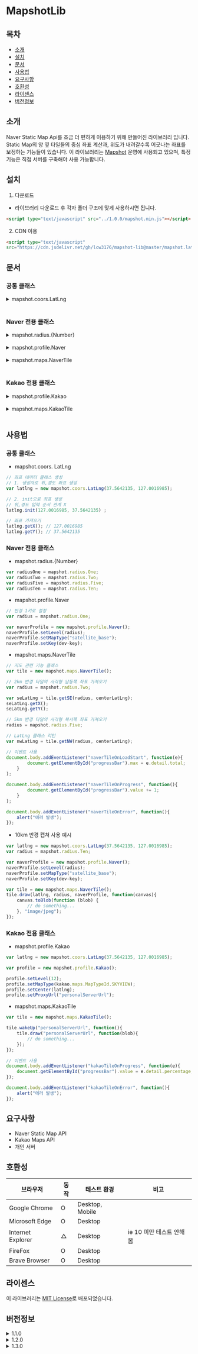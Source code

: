 # MapshotLib
## 목차
- [소개](#소개)
- [설치](#설치)
- [문서](#문서)
- [사용법](#사용법)
- [요구사항](#요구사항)
- [호환성](#호환성)
- [라이센스](#라이센스)
- [버전정보](#버전정보)
## 소개
Naver Static Map Api를 조금 더 편하게 이용하기 위해 만들어진 라이브러리 입니다. Static Map의 양 옆 타일들의 중심 좌표 계산과, 위도가 내려갈수록 어긋나는 좌표를 보정하는 기능들이 있습니다. 
이 라이브러리는 [Mapshot](https://mapshot.netlify.app) 운영에 사용되고 있으며, 특정 기능은 직접 서버를 구축해야 사용 가능합니다.

## 설치
1. 다운로드
- 라이브러리 다운로드 후 각자 폴더 구조에 맞게 사용하시면 됩니다.
```html
<script type="text/javascript" src="../1.0.0/mapshot.min.js"></script>
```

2. CDN 이용
```html
<script type="text/javascript" 
src="https://cdn.jsdelivr.net/gh/lcw3176/mapshot-lib@master/mapshot.latest.js"></script>
```

## 문서
### 공통 클래스
<details>
<summary>mapshot.coors.LatLng</summary>
<br>

### 생성자 (number lat, number lng)
- 용도
    - 좌표 클래스를 정의합니다.
- parameter
    - lat: 위도 or 경도 값
    - lng: 위도 or 경도 값
    - init을 사용해 재정렬됩니다
- return value
    - 없음

### init (number lat, number lng)
- 용도 
    - 사용자의 위,경도 입력을 x,y 값으로 구분
- parameter
    - lat: 위도 or 경도 값
    - lng: 위도 or 경도 값
    - 대한민국을 기준으로 작동합니다
    - 큰 값(경도)이 x 값으로 설정됩니다.
    - 작은 값(위도)이 y 값으로 설정됩니다. 
- return value
    - 없음

### getX()
- 용도
    - x(경도) 값을 반환합니다
- parameter
    - 없음
- return value
    - type: number
    - value: x(경도) 값

### getY()
- 용도
    - y(위도) 값을 반환합니다
- parameter
    - 없음
- return value
    - type: number
    - value: y(위도) 값
</details> 
<br>

### Naver 전용 클래스
<details>
<summary>mapshot.radius.{Number}</summary>
<br>

### One
- 용도: 1km 반경의 속성을 정의합니다.
- parameter
    - 없음
- return value
    - sideBlockCount: 11
    - zoom: 18
### Two
- 용도: 2km 반경의 속성 값을 가집니다.
- parameter
    - 없음
- return value
    - sideBlockCount: 17
    - zoom: 18
### Five
- 용도: 5km 반경의 속성 값을 가집니다.
- parameter
    - 없음
- return value
    - sideBlockCount: 11
    - zoom: 16
### Ten
- 용도: 10km 반경의 속성 값을 가집니다.
- parameter
    - 없음
- return value
    - sideBlockCount: 21
    - zoom: 16

</details> 
<br>

<details>
<summary>mapshot.profile.Naver</summary>
<br>

### setMapType (string type)
- 용도
    - 네이버 지도의 종류를 결정합니다. 
- parameter
    - basic: 일반  
    - traffic: 교통 지도  
    - satellite: 위성 
    - satellite_base: 위성 배경  
    - terrain: 지형도  
    - [네이버 staticMap mapType참고](https://api.ncloud-docs.com/docs/ai-naver-mapsstaticmap-raster)
- return value
    - 없음
### setLevel (mapshot.radius.{Number} radius)
- 용도
    - 지도의 반경을 설정합니다
- parameter
    - mapshot.radius.One: 1km 반경
    - mapshot.radius.Two: 2km 반경
    - mapshot.radius.Five: 5km 반경
    - mapshot.radius.Ten: 10km 반경
- return value
    - 없음

### setKey(string apiKey)
- 용도
    - 네이버 지도 api의 개발 키를 설정합니다.
- parameter
    - apiKey: 개발 키
- return value
    - 없음

</details> 
<br>


<details>
<summary>mapshot.maps.NaverTile</summary>
<br>

### getSE (mapshot.radius.{Number} radius, mapshot.coors.LatLng latlng)
- 용도
    - 설정된 반경의 남동쪽 좌표를 가져옵니다
- parameter
    - radius: 지도의 반경입니다.
    - latlng: 지도의 중심점 좌표입니다.
- return value
    - type: mapshot.coors.LatLng
    - value: 해당 반경의 남동쪽 좌표 클래스

### getSW (mapshot.radius.{Number} radius, mapshot.coors.LatLng latlng)
- 용도
    - 설정된 반경의 남서쪽 좌표를 가져옵니다
- parameter
    - radius: 지도의 반경입니다.
    - latlng: 지도의 중심점 좌표입니다.
- return value
    - type: mapshot.coors.LatLng
    - value: 해당 반경의 남서쪽 좌표 클래스

### getNE (mapshot.radius.{Number} radius, mapshot.coors.LatLng latlng)
- 용도
    - 설정된 반경의 북동쪽 좌표를 가져옵니다
- parameter
    - radius: 지도의 반경입니다.
    - latlng: 지도의 중심점 좌표입니다.
- return value
    - type: mapshot.coors.LatLng
    - value: 해당 반경의 북동쪽 좌표 클래스

### getNW (mapshot.radius.{Number} radius, mapshot.coors.LatLng latlng)
- 용도
    - 설정된 반경의 북서쪽 좌표를 가져옵니다
- parameter
    - radius: 지도의 반경입니다.
    - latlng: 지도의 중심점 좌표입니다.
- return value
    - type: mapshot.coors.LatLng
    - value: 해당 반경의 북서쪽 좌표 클래스

### draw (mapshot.coors.LatLng latlng, mapshot.radius.{Number} radius, mapshot.profile.Naver naverProfile, function onSuccessCallback)
- 용도
    - 설정된 중심좌표, 반지름에 해당하는 범위의 위성사진을 canvas에 그립니다.
    - canvas는 onSuccessCallback의 인자로 전달됩니다.
- parameter
    - latlng: 중심점의 좌표입니다.
    - radius: 중심점으로부터 캡쳐해올 반경입니다.
    - naverProfile: 네이버 staticMap Api 정보가 담긴 클래스입니다.
    - onSuccessCallback: draw 함수가 끝나면 실행될 콜백함수입니다.
- return value
    - type: 콜백함수를 통한 canvas 전달
    - value: canvas

### naverTileOnLoadStart (Event)
- 용도
    - canvas에 이미지를 받아오기 전, 총 몇장의 사진을 수집할 예정인지 알려줍니다
- parameter
    - 없음
- return value
    - type: detail.total (number)
    - value: 총 수집할 사진 갯수

### naverTileOnProgress (Event)
- 용도
    - 사진이 수집될때 마다 발생하는 이벤트입니다.
- parameter
    - 없음
- return value
    - 없음

### naverTileOnError (Event)
- 용도
    - 사진 수집에 실패할 때 마다 발생하는 이벤트입니다.
- parameter
    - 없음
- return value
    - 없음
    
</details> 
<br>

### Kakao 전용 클래스
<details>
<summary>mapshot.profile.Kakao</summary>

### setLevel (number level)
- 용도
    - 지도의 확대 레벨을 설정합니다.
- parameter
    - level: 확대 레벨입니다
    - [카카오 지도 api 참고](https://apis.map.kakao.com/web/documentation/#Map_setLevel)
- return value
    - 없음

### setMapType (string type)
- 용도
    - 지도 종류를 설정합니다.
- parameter
    - [카카오 지도 api 참고](https://apis.map.kakao.com/web/documentation/#MapTypeId)
- return value
    - 없음

### setCenter (mapshot.maps.LatLng latlng)
- 용도
    - 지도의 중심 좌표를 설정합니다.
- parameter
    - latlng: 중심 좌표가 설정된 LatLng 클래스입니다.
- return value
    - 없음

### setProxyUrl (string url)
- 용도
    - 지도의 Proxy 서버 url을 설정합니다.
- parameter
    - url: 개별 구축한 proxy 서버 url
- return value
    - 없음

</details>
<br>

<details>
<summary>mapshot.maps.KakaoTile</summary>

### wakeUp (string wakeUpUrl, function onSuccessCallback)
- 용도
    - 구축한 서버에 접속 전 서버를 깨우는 함수입니다.
- parameter
    - wakeUpUrl: wakeUp 전용 서버 url 입니다.
    - onSuccessCallback: 성공적인 응답시 실행되는 콜백함수 입니다.
- return value
    - 없음

### draw (string proxyUrl, function onSuccessCallback)
- 용도
    - 서버에서 지도 이미지를 받아오는 함수입니다.
- parameter
    - proxyUrl: 지도 생성에 해당하는 url입니다.
    - onSuccessCallback: 성공적인 응답시 실행되는 콜백함수 입니다.
- return value
    - type: 콜백함수를 통한 blob 전달
    - value: Image blob

### kakaoTileOnProgress (Event)
- 용도
    - 서버에서 이미지를 받아오는 진행상황을 알려줍니다.
- parameter
    - 없음
- return value
    - type: detail.percentage (number)
    - value: 전송 진행상황을 나타냅니다. max:100

### kakaoTileOnError (Event)
- 용도
    - 서버에서 이미지를 받아오는 중 에러 발생을 알려줍니다.
- parameter
    - 없음
- return value
    - 없음

</details>
<br>

## 사용법
### 공통 클래스
- mapshot.coors. LatLng
```javascript
// 좌표 데이터 클래스 생성
// 1. 생성자로 위,경도 좌표 생성
var latlng = new mapshot.coors.LatLng(37.5642135, 127.0016985);

// 2. init으로 좌표 생성
// 위,경도 입력 순서 관계 X
latlng.init(127.0016985, 37.5642135) ;

// 좌표 가져오기
latlng.getX(); // 127.0016985
latlng.getY(); // 37.5642135
```
### Naver 전용 클래스
- mapshot.radius.{Number}
```javascript
var radiusOne = mapshot.radius.One;
var radiusTwo = mapshot.radius.Two;
var radiusFive = mapshot.radius.Five;
var radiusTen = mapshot.radius.Ten;
```
- mapshot.profile.Naver
```javascript
// 반경 1키로 설정
var radius = mapshot.radius.One;

var naverProfile = new mapshot.profile.Naver();
naverProfile.setLevel(radius);
naverProfile.setMapType("satellite_base");
naverProfile.setKey(dev-key);
```

- mapshot.maps.NaverTile
```javascript
// 지도 관련 기능 클래스
var tile = new mapshot.maps.NaverTile();

// 2km 반경 타일의 사각형 남동쪽 좌표 가져오기
var radius = mapshot.radius.Two; 

var seLatLng = tile.getSE(radius, centerLatLng);
seLatLng.getX();
seLatLng.getY();

// 5km 반경 타일의 사각형 북서쪽 좌표 가져오기
radius = mapshot.radius.Five; 

// LatLng 클래스 리턴
var nwLatLng = tile.getNW(radius, centerLatLng);

// 이벤트 사용
document.body.addEventListener("naverTileOnLoadStart", function(e){
        document.getElementById("progressBar").max = e.detail.total;
    }
);

document.body.addEventListener("naverTileOnProgress", function(){
        document.getElementById("progressBar").value += 1;
    }
);

document.body.addEventListener("naverTileOnError", function(){
    alert("에러 발생");
});
```
- 10km 반경 캡쳐 사용 예시

```javascript
var latlng = new mapshot.coors.LatLng(37.5642135, 127.0016985);
var radius = mapshot.radius.Ten;

var naverProfile = new mapshot.profile.Naver();
naverProfile.setLevel(radius);
naverProfile.setMapType("satellite_base");
naverProfile.setKey(dev-key);

var tile = new mapshot.maps.NaverTile();
tile.draw(latlng, radius, naverProfile, function(canvas){
    canvas.toBlob(function (blob) {
        // do something...
    }, "image/jpeg");
});
```

### Kakao 전용 클래스
- mapshot.profile.Kakao
```javascript
var latlng = new mapshot.coors.LatLng(37.5642135, 127.0016985);

var profile = new mapshot.profile.Kakao();

profile.setLevel(12);
profile.setMapType(kakao.maps.MapTypeId.SKYVIEW);
profile.setCenter(latlng);
profile.setProxyUrl("personalServerUrl");
```

- mapshot.maps.KakaoTile
```javascript
var tile = new mapshot.maps.KakaoTile();

tile.wakeUp("personalServerUrl", function(){
    tile.draw("personalServerUrl", function(blob){
        // do something...
    });
});

// 이벤트 사용
document.body.addEventListener("kakaoTileOnProgress", function(e){
    document.getElementById("progressBar").value = e.detail.percentage;
});

document.body.addEventListener("kakaoTileOnError", function(){
    alert("에러 발생");
});

```

## 요구사항
- Naver Static Map API
- Kakao Maps API
- 개인 서버

## 호환성
|브라우저|동작|테스트 환경|비고|
|----|----|----|---|
|Google Chrome|O|Desktop, Mobile||
|Microsoft Edge|O|Desktop||
|Internet Explorer|△|Desktop|ie 10 미만 테스트 안해봄|
|FireFox|O|Desktop||
|Brave Browser|O|Desktop||

## 라이센스
이 라이브러리는 [MIT License](https://opensource.org/licenses/MIT)로 배포되었습니다.

## 버전정보
<details>
<summary>1.1.0</summary>

## 1.1.0
### coors.NFixLat 클래스 삭제
기존 좌표 보정 과정이 비효율적이라고 판단하여, 이를 Tile 클래스에 통합하였습니다. NFixLat 클래스는 이제 사용되지 않습니다.

### maps.Tile 기능 확장
Tile 클래스의 기능이 추가되었습니다. 진행상황들을 알려주는 이벤트와, 지도를 반경별로 찍어주는 기능이 추가되었습니다. 기존 nFixLat의 좌표 보정 기능들은 이제 Tile 클래스 내부에서 처리됩니다.

### profile.Naver 클래스 개선
기존에는 설정해야 하는 사항들이 너무 많았습니다. 이제 사용자는 자신의 개발 키와 캡쳐할 지도의 타입, 반경 이 3가지만 설정해 주면 됩니다.

### radius 추가
Tile이나 profile.Naver에 반경을 설정하는 값이 추가되었습니다. 현재 반경 1,2,5,10km 가 존재합니다.

### 코드 비교
#### 이전 버전: 1.0.0
```javascript 
// 3 x 3 지도를 만드는 예시 (반경 대략 300m)
var latlng = new mapshot.coors.LatLng(37.5642135, 127.0016985);

var naverProfile = new mapshot.profile.Naver();
naverProfile.setWidth(1000);
naverProfile.setHeight(1000);
naverProfile.setCenter(latlng);
naverProfile.setLevel(18);
naverProfile.setMapType("satellite_base");
naverProfile.setKey(dev-key);

var nFix = new mapshot.coors.NFixLat();
nFix.generate(latlng, naverProfile);

var movingCoor = new mapshot.coors.LatLng(
            latlng.getX() - nFix.getWidthBetweenBlock(),
            latlng.getY() + nFix.getHeightBetweenBlockWithLogo());

var startXCoor = movingCoor.getX();

for(var i = 0; i < 2; i++){
    for(var j = 0; j < 2; j++){

        naverProfile.setCenter(movingCoor);

        var img = new Image();
        img.crossOrigin = "*";
        img.src = naverProfile.getUrl();

        img.onload = function(){
            // canvas.getContext("2d").drawImage();
            // etc ......
        }

        movingCoor.init(
            movingCoor.getX() + nFixLat.getWidthBetweenBlobk(), 
            movingCoor.getY());
    }

    movingCoor.init(
        startXCoor, 
        movingCoor.getY() - nFixLat.getHeightBetweenBlockWithLogo());
}
```
#### 현재 버전 : 1.1.0
```javascript
// 1km 지도를 만드는 예시
var latlng = new mapshot.coors.LatLng(37.5642135, 127.0016985);
var radius = mapshot.radius.One;

var naverProfile = new mapshot.profile.Naver();
naverProfile.setLevel(radius);
naverProfile.setMapType("satellite_base");
naverProfile.setKey(dev-key);

var tile = new mapshot.maps.Tile();
tile.draw(latlng, radius, naverProfile, function(canvas){
    canvas.toBlob(function (blob) {
        // do something...
    }, "image/jpeg");
});
```

</details>

<details>
<summary>1.2.0</summary>

## 1.2.0
### Tile -> NaverTile로 변경
캡쳐 기능이 분화됨에 따라서, 타일의 종류도 나뉘게 되었습니다.
### KakaoTile, kakao profile 클래스 추가
카카오 지도를 사용하게 됨에 따라 KakaoTile, profile 클래스가 추가되었습니다.
### 이벤트명 변경
tile 클래스가 나뉘면서, 이벤트 이름도 보다 세분화되었습니다.


</details>


<details>
<summary>1.3.0</summary>

## 1.3.0
### kakaoTile.draw() -> kakaoTile.drawGet(), kakaoTile.drawPost() 로 세분화
구축한 서버 상태에 맞게 사용하기 편하도록 수정되었습니다. 
### profile.Kakao.getDataToJson() 함수 추가
POST 요청에 맞게, 필요한 매개변수들을 JSON으로 반환합니다

</details>



